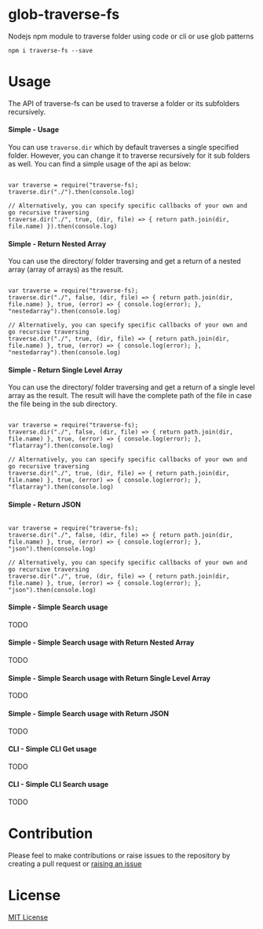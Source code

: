 # glob-traverse-fs

Nodejs npm module to traverse folder using code or cli or use glob patterns

`npm i traverse-fs --save`

<!-- `npm i traverse-cli -g` -->
<!-- `npm i traverse-cli --save` -->

<!-- `npm i fssys --save` -->

# Usage

The API of traverse-fs can be used to traverse a folder or its subfolders recursively.

#### Simple - Usage

You can use `traverse.dir` which by default traverses a single specified folder. However, you can change it to traverse recursively for it sub folders as well. You can find a simple usage of the api as below:

```

var traverse = require("traverse-fs);
traverse.dir("./").then(console.log)

// Alternatively, you can specify specific callbacks of your own and go recursive traversing
traverse.dir("./", true, (dir, file) => { return path.join(dir, file.name) }).then(console.log)

```

#### Simple - Return Nested Array

You can use the directory/ folder traversing and get a return of a nested array (array of arrays) as the result.

```

var traverse = require("traverse-fs);
traverse.dir("./", false, (dir, file) => { return path.join(dir, file.name) }, true, (error) => { console.log(error); }, "nestedarray").then(console.log)

// Alternatively, you can specify specific callbacks of your own and go recursive traversing
traverse.dir("./", true, (dir, file) => { return path.join(dir, file.name) }, true, (error) => { console.log(error); }, "nestedarray").then(console.log)

```

#### Simple - Return Single Level Array

You can use the directory/ folder traversing and get a return of a single level array as the result. The result will have the complete path of the file in case the file being in the sub directory.

```

var traverse = require("traverse-fs);
traverse.dir("./", false, (dir, file) => { return path.join(dir, file.name) }, true, (error) => { console.log(error); }, "flatarray").then(console.log)

// Alternatively, you can specify specific callbacks of your own and go recursive traversing
traverse.dir("./", true, (dir, file) => { return path.join(dir, file.name) }, true, (error) => { console.log(error); }, "flatarray").then(console.log)

```

#### Simple - Return JSON

```

var traverse = require("traverse-fs);
traverse.dir("./", false, (dir, file) => { return path.join(dir, file.name) }, true, (error) => { console.log(error); }, "json").then(console.log)

// Alternatively, you can specify specific callbacks of your own and go recursive traversing
traverse.dir("./", true, (dir, file) => { return path.join(dir, file.name) }, true, (error) => { console.log(error); }, "json").then(console.log)

```

#### Simple - Simple Search usage

TODO

#### Simple - Simple Search usage with Return Nested Array

TODO

#### Simple - Simple Search usage with Return Single Level Array

TODO

#### Simple - Simple Search usage with Return JSON

TODO

#### CLI - Simple CLI Get usage

TODO

#### CLI - Simple CLI Search usage

TODO

# Contribution

Please feel to make contributions or raise issues to the repository by creating a pull request or [raising an issue](https://github.com/ganeshkbhat/glob-traverse-fs/issues)

# License

[MIT License](./LICENSE)
